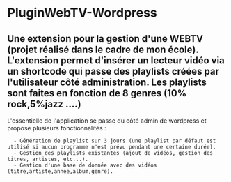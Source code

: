 # PluginWebTV-Wordpress
Une extension pour la gestion d'une WEBTV (projet réalisé dans le cadre de mon école).
L'extension permet d'insérer un lecteur vidéo via un shortcode qui passe des playlists créées par l'utilisateur côté administration.
Les playlists sont faites en fonction de 8 genres (10% rock,5%jazz ....)
-----------------------------------------------------------------------------------------------------------------------------------------
L'essentielle de l'application se passe du côté admin de wordpress et propose plusieurs fonctionnalités :

      - Génération de playlist sur 3 jours (une playlist par défaut est utilisé si aucun programme n'est prévu pendant une certaine durée).
      - Gestion des playlists existantes (ajout de vidéos, gestion des titres, artistes, etc...).
      - Gestion d'une base de donnée avec des vidéos (titre,artiste,année,album,genre).

